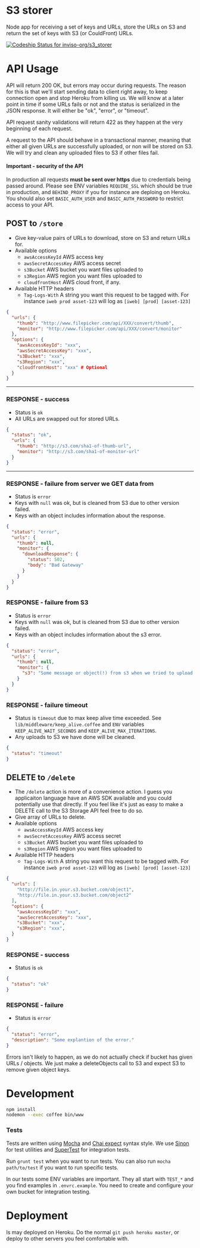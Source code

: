 # S3 storer
Node app for receiving a set of keys and URLs, store the URLs on S3 and
return the set of keys with S3 (or CouldFront) URLs.

[ ![Codeship Status for inviso-org/s3_storer](https://www.codeship.io/projects/650e6580-2260-0132-8503-364bcc8fbc9d/status)](https://www.codeship.io/projects/36519)



# API Usage
API will return 200 OK, but errors may occur during requests. The reason for this is that we'll
start sending data to client right away, to keep connection open and stop Heroku from killing us.
We will know at a later point in time if some URLs fails or not and the status is serialized
in the JSON response. It will either be "ok", "error", or "timeout".

API request sanity validations will return 422 as they happen at the very beginning of each request.

A request to the API should behave in a transactional manner, meaning that either all
given URLs are successfully uploaded, or non will be stored on S3. We will try and clean
any uploaded files to S3 if other files fail.



#### Important - security of the API
In production all requests **must be sent over https** due to credentials being passed around. Please
see ENV variables `REQUIRE_SSL` which should be true in production, and `BEHIND_PROXY` if you for instance
are deploing on Heroku. You should also set `BASIC_AUTH_USER` and `BASIC_AUTH_PASSWORD` to restrict
access to your API.



## POST to `/store`
* Give key-value pairs of URLs to download, store on S3 and return URLs for.
* Available options
  * `awsAccessKeyId` AWS access key
  * `awsSecretAccessKey` AWS access secret
  * `s3Bucket` AWS bucket you want files uploaded to
  * `s3Region` AWS region you want files uploaded to
  * `cloudfrontHost` AWS cloud front, if any.
* Available HTTP headers
  * `Tag-Logs-With` A string you want this request to be tagged with.
    For instance `iweb prod asset-123` will log as `[iweb] [prod] [asset-123]`

```json
{
  "urls": {
    "thumb": "http://www.filepicker.com/api/XXX/convert/thumb",
    "monitor": "http://www.filepicker.com/api/XXX/convert/monitor"
  },
  "options": {
    "awsAccessKeyId": "xxx",
    "awsSecretAccessKey": "xxx",
    "s3Bucket": "xxx",
    "s3Region": "xxx",
    "cloudfrontHost": "xxx" # Optional
  }
}
```


--------------------------------

### RESPONSE - success
* Status is `ok`
* All URLs are swapped out for stored URLs.

```json
{
  "status": "ok",
  "urls": {
    "thumb": "http://s3.com/sha1-of-thumb-url",
    "monitor": "http://s3.com/sha1-of-monitor-url"
  }
}
```

--------------------------------


### RESPONSE - failure from server we GET data from
* Status is `error`
* Keys with `null` was ok, but is cleaned from S3 due to other version failed.
* Keys with an object includes information about the response.

```json
{
  "status": "error",
  "urls": {
    "thumb": null,
    "monitor": {
      "downloadResponse": {
        "status": 502,
        "body": "Bad Gateway"
      }
    }
  }
}
```

### RESPONSE - failure from S3
* Status is `error`
* Keys with `null` was ok, but is cleaned from S3 due to other version failed.
* Keys with an object includes information about the s3 error.

```json
{
  "status": "error",
  "urls": {
    "thumb": null,
    "monitor": {
      "s3": "Some message or object(!) from s3 when we tried to upload this file"
    }
  }
}
```


### RESPONSE - failure timeout
* Status is `timeout` due to max keep alive time exceeded. See `lib/middleware/keep_alive.coffee`
  and `ENV` variables `KEEP_ALIVE_WAIT_SECONDS` and `KEEP_ALIVE_MAX_ITERATIONS`.
* Any uploads to S3 we have done will be cleaned.

```json
{
  "status": "timeout"
}
```

## DELETE to `/delete`
* The `/delete` action is more of a convenience action. I guess you applicaiton
  language have an AWS SDK available and you could potentially use that directly.
  If you feel like it's just as easy to make a DELETE call to the S3 Storage API
  feel free to do so.
* Give array of URLs to delete.
* Available options
  * `awsAccessKeyId` AWS access key
  * `awsSecretAccessKey` AWS access secret
  * `s3Bucket` AWS bucket you want files uploaded to
  * `s3Region` AWS region you want files uploaded to
* Available HTTP headers
  * `Tag-Logs-With` A string you want this request to be tagged with.
    For instance `iweb prod asset-123` will log as `[iweb] [prod] [asset-123]`

```json
{
  "urls": [
    "http://file.in.your.s3.bucket.com/object1",
    "http://file.in.your.s3.bucket.com/object2"
  ],
  "options": {
    "awsAccessKeyId": "xxx",
    "awsSecretAccessKey": "xxx",
    "s3Bucket": "xxx",
    "s3Region": "xxx",
  }
}
```

### RESPONSE - success
* Status is `ok`

```json
{
  "status": "ok"
}
```


### RESPONSE - failure
* Status is `error`

```json
{
  "status": "error",
  "description": "Some explantion of the error."
}
```

Errors isn't likely to happen, as we do not actually check if
bucket has given URLs / objects. We just make a deleteObjects call
to S3 and expect S3 to remove given object keys.


# Development

```bash
npm install
nodemon --exec coffee bin/www
```



### Tests
Tests are written using [Mocha](http://mochajs.org/) and
[Chai expect](http://chaijs.com/guide/styles/#expect) syntax style.
We use [Sinon](http://sinonjs.org/) for test utilities
and [SuperTest](https://github.com/visionmedia/supertest) for integration tests.

Run `grunt test` when you want to run tests.
You can also run `mocha path/to/test` if you want to run specific tests.

In our tests some ENV variables are important. They all start with `TEST_*`
and you find examples in `.envrc.example`. You need to create and configure your own bucket
for integration testing.



# Deployment
Is may deployed on Heroku. Do the normal `git push heroku master`, or deploy to other servers
you feel comfortable with.
